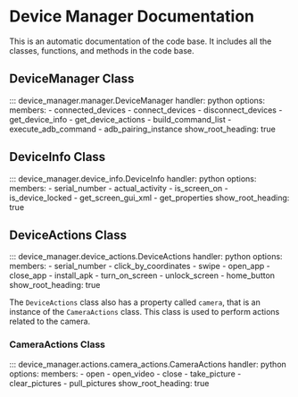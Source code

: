 # Device Manager Documentation
This is an automatic documentation of the code base. It includes all the classes, functions, and methods in the code base.

## DeviceManager Class
::: device_manager.manager.DeviceManager
    handler: python
    options:
        members:
            - connected_devices
            - connect_devices
            - disconnect_devices
            - get_device_info
            - get_device_actions
            - build_command_list
            - execute_adb_command
            - adb_pairing_instance
    show_root_heading: true

## DeviceInfo Class
::: device_manager.device_info.DeviceInfo
    handler: python
    options:
        members:
            - serial_number
            - actual_activity
            - is_screen_on
            - is_device_locked
            - get_screen_gui_xml
            - get_properties
    show_root_heading: true

## DeviceActions Class
::: device_manager.device_actions.DeviceActions
    handler: python
    options:
        members:
            - serial_number
            - click_by_coordinates
            - swipe
            - open_app
            - close_app
            - install_apk
            - turn_on_screen
            - unlock_screen
            - home_button
    show_root_heading: true

The `DeviceActions` class also has a property called `camera`, that is an instance of the `CameraActions` class. This class is used to perform actions related to the camera.

### CameraActions Class
::: device_manager.actions.camera_actions.CameraActions
    handler: python
    options:
        members:
            - open
            - open_video
            - close
            - take_picture
            - clear_pictures
            - pull_pictures
    show_root_heading: true